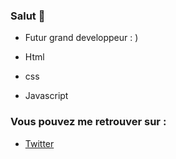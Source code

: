 



### Salut  👋

- Futur grand developpeur : )

- Html
- css
- Javascript

### Vous pouvez me retrouver sur :
- <a href="https://twitter.com/PacLey1">Twitter</a>



